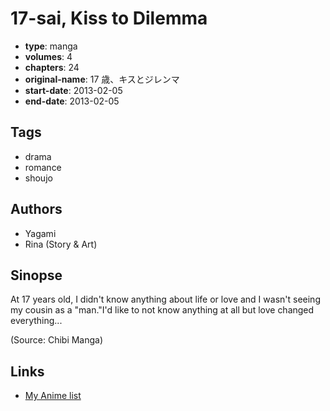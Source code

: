 # 17-sai, Kiss to Dilemma

-   **type**: manga
-   **volumes**: 4
-   **chapters**: 24
-   **original-name**: 17 歳、キスとジレンマ
-   **start-date**: 2013-02-05
-   **end-date**: 2013-02-05

## Tags

-   drama
-   romance
-   shoujo

## Authors

-   Yagami
-   Rina (Story & Art)

## Sinopse

At 17 years old, I didn't know anything about life or love and I wasn't seeing my cousin as a "man."I'd like to not know anything at all but love changed everything...

(Source: Chibi Manga)

## Links

-   [My Anime list](https://myanimelist.net/manga/48825/17-sai_Kiss_to_Dilemma)
